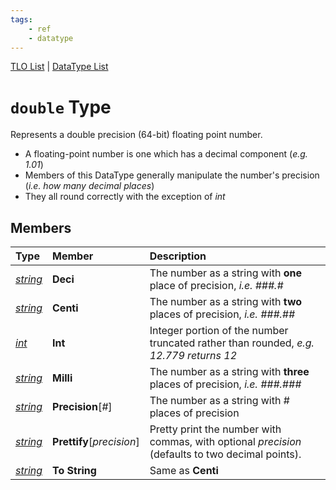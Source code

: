```yaml
---
tags:
    - ref
    - datatype
---
```

[TLO List](../top-level-objects/tlo-list.md) | [DataType List](../data-types/datatype-list.md)
# `double` Type

Represents a double precision (64-bit) floating point number.

* A floating-point number is one which has a decimal component (_e.g. 1.01_)
* Members of this DataType generally manipulate the number's precision (_i.e. how many decimal places_)
* They all round correctly with the exception of _int_

## Members

| **Type** | **Member** | **Description** |
| :--- | :--- | :--- |
| [_string_](datatype-string.md) | **Deci** | The number as a string with **one** place of precision, _i.e. ###.#_ |
| [_string_](datatype-string.md) | **Centi** | The number as a string with **two** places of precision, _i.e. ###.##_ |
| [_int_](datatype-int.md) | **Int** | Integer portion of the number truncated rather than rounded, _e.g. 12.779 returns 12_ |
| [_string_](datatype-string.md) | **Milli** | The number as a string with **three** places of precision, _i.e. ###.###_ |
| [_string_](datatype-string.md) | **Precision**[_#_] | The number as a string with # places of precision |
| [_string_](datatype-string.md) | **Prettify**[_precision_] | Pretty print the number with commas, with optional _precision_ (defaults to two decimal points). |
| [_string_](datatype-string.md) | **To String** | Same as **Centi** |
